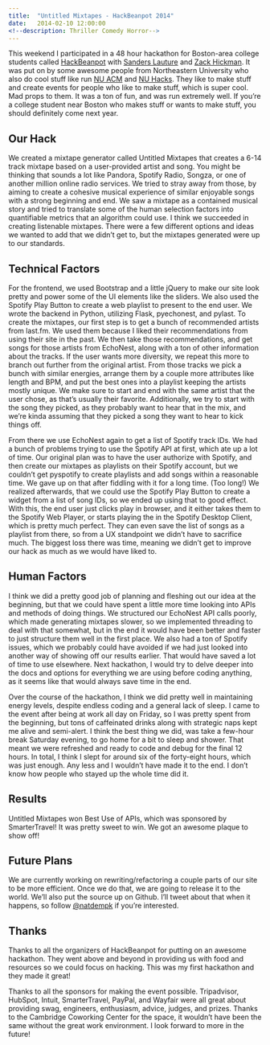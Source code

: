 ```yaml
---
title:  "Untitled Mixtapes - HackBeanpot 2014"
date:   2014-02-10 12:00:00
<!--description: Thriller Comedy Horror-->
---
```


This weekend I participated in a 48 hour hackathon for Boston-area college students called [HackBeanpot](http://hackbeanpot.com/) with [Sanders Lauture](https://twitter.com/golf1052) and [Zack Hickman](https://twitter.com/ZackHickman). It was put on by some awesome people from Northeastern University who also do cool stuff like run [NU ACM](http://acm.ccs.neu.edu/) and [NU Hacks](http://hacks.io/). They like to make stuff and create events for people who like to make stuff, which is super cool. Mad props to them. It was a ton of fun, and was run extremely well. If you’re a college student near Boston who makes stuff or wants to make stuff, you should definitely come next year.

## Our Hack

We created a mixtape generator called Untitled Mixtapes that creates a 6-14 track mixtape based on a user-provided artist and song. You might be thinking that sounds a lot like Pandora, Spotify Radio, Songza, or one of another million online radio services. We tried to stray away from those, by aiming to create a cohesive musical experience of similar enjoyable songs with a strong beginning and end. We saw a mixtape as a contained musical story and tried to translate some of the human selection factors into quantifiable metrics that an algorithm could use. I think we succeeded in creating listenable mixtapes. There were a few different options and ideas we wanted to add that we didn’t get to, but the mixtapes generated were up to our standards.

## Technical Factors

For the frontend, we used Bootstrap and a little jQuery to make our site look pretty and power some of the UI elements like the sliders. We also used the Spotify Play Button to create a web playlist to present to the end user. We wrote the backend in Python, utilizing Flask, pyechonest, and pylast. To create the mixtapes, our first step is to get a bunch of recommended artists from last.fm. We used them because I liked their recommendations from using their site in the past. We then take those recommendations, and get songs for those artists from EchoNest, along with a ton of other information about the tracks. If the user wants more diversity, we repeat this more to branch out further from the original artist. From those tracks we pick a bunch with similar energies, arrange them by a couple more attributes like length and BPM, and put the best ones into a playlist keeping the artists mostly unique. We make sure to start and end with the same artist that the user chose, as that’s usually their favorite. Additionally, we try to start with the song they picked, as they probably want to hear that in the mix, and we’re kinda assuming that they picked a song they want to hear to kick things off.

From there we use EchoNest again to get a list of Spotify track IDs. We had a bunch of problems trying to use the Spotify API at first, which ate up a lot of time. Our original plan was to have the user authorize with Spotify, and then create our mixtapes as playlists on their Spotify account, but we couldn’t get pyspotify to create playlists and add songs within a reasonable time. We gave up on that after fiddling with it for a long time. (Too long!) We realized afterwards, that we could use the Spotify Play Button to create a widget from a list of song IDs, so we ended up using that to good effect. With this, the end user just clicks play in browser, and it either takes them to the Spotify Web Player, or starts playing the in the Spotify Desktop Client, which is pretty much perfect. They can even save the list of songs as a playlist from there, so from a UX standpoint we didn’t have to sacrifice much. The biggest loss there was time, meaning we didn’t get to improve our hack as much as we would have liked to.

## Human Factors

I think we did a pretty good job of planning and fleshing out our idea at the beginning, but that we could have spent a little more time looking into APIs and methods of doing things. We structured our EchoNest API calls poorly, which made generating mixtapes slower, so we implemented threading to deal with that somewhat, but in the end it would have been better and faster to just structure them well in the first place. We also had a ton of Spotify issues, which we probably could have avoided if we had just looked into another way of showing off our results earlier. That would have saved a lot of time to use elsewhere. Next hackathon, I would try to delve deeper into the docs and options for everything we are using before coding anything, as it seems like that would always save time in the end.

Over the course of the hackathon, I think we did pretty well in maintaining energy levels, despite endless coding and a general lack of sleep. I came to the event after being at work all day on Friday, so I was pretty spent from the beginning, but tons of caffeinated drinks along with strategic naps kept me alive and semi-alert. I think the best thing we did, was take a few-hour break Saturday evening, to go home for a bit to sleep and shower. That meant we were refreshed and ready to code and debug for the final 12 hours. In total, I think I slept for around six of the forty-eight hours, which was just enough. Any less and I wouldn’t have made it to the end. I don’t know how people who stayed up the whole time did it.

## Results

Untitled Mixtapes won Best Use of APIs, which was sponsored by SmarterTravel! It was pretty sweet to win. We got an awesome plaque to show off!

## Future Plans

We are currently working on rewriting/refactoring a couple parts of our site to be more efficient. Once we do that, we are going to release it to the world. We’ll also put the source up on Github. I’ll tweet about that when it happens, so follow [@natdempk](https://twitter.com/natdempk) if you’re interested.

## Thanks

Thanks to all the organizers of HackBeanpot for putting on an awesome hackathon. They went above and beyond in providing us with food and resources so we could focus on hacking. This was my first hackathon and they made it great!

Thanks to all the sponsors for making the event possible. Tripadvisor, HubSpot, Intuit, SmarterTravel, PayPal, and Wayfair were all great about providing swag, engineers, enthusiasm, advice, judges, and prizes. Thanks to the Cambridge Coworking Center for the space, it wouldn’t have been the same without the great work environment. I look forward to more in the future!
